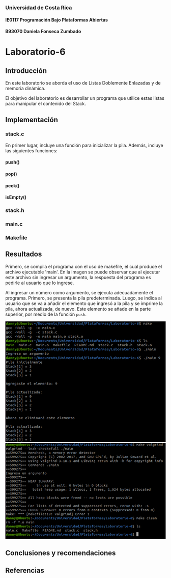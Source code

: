### Universidad de Costa Rica
#### IE0117 Programación Bajo Plataformas Abiertas
#### B93070 Daniela Fonseca Zumbado

# Laboratorio-6

## Introducción
En este laboratorio se aborda el uso de Listas Doblemente Enlazadas y de memoria dinámica.

El objetivo del laboratorio es desarrollar un programa que utilice estas listas para manipular el contenido del Stack.

## Implementación
### stack.c
En primer lugar, incluye una función para inicializar la pila. Además, incluye las siguientes funciones:

#### push()
#### pop()
#### peek()
#### isEmpty()

### stack.h
### main.c
### Makefile

## Resultados
Primero, se compila el programa con el uso de makefile, el cual produce el archivo ejecutable 'main'. En la imagen se puede observar que al ejecutar este archivo sin ingresar un argumento, la respuesta del programa es pedirle al usuario que lo ingrese.

Al ingresar un número como argumento, se ejecuta adecuadamente el programa. Primero, se presenta la pila predeterminada. Luego, se indica al usuario que se va a añadir el elemento que ingresó a la pila y se imprime la pila, ahora actualizada, de nuevo. Este elemento se añade en la parte superior, por medio de la función `push`.

![Funcionalidad](images/1.png)
![Valgrind](images/2.png)

## Conclusiones y recomendaciones

## Referencias
